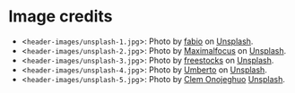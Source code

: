 


# Image credits

* <`header-images/unsplash-1.jpg`>:
  Photo by [fabio](https://unsplash.com/@fabioha)
  on [Unsplash](https://unsplash.com/photos/oyXis2kALVg).
* <`header-images/unsplash-2.jpg`>:
  Photo by [Maximalfocus](https://unsplash.com/@maximalfocus)
  on [Unsplash](https://unsplash.com/photos/VT4rx775FT4).
* <`header-images/unsplash-3.jpg`>:
  Photo by [freestocks](https://unsplash.com/@freestocks)
  on [Unsplash](https://unsplash.com/photos/BStW5kYXw4E).
* <`header-images/unsplash-4.jpg`>:
  Photo by [Umberto](https://unsplash.com/@umby)
  on [Unsplash](https://unsplash.com/photos/FewHpO4VC9Y).
* <`header-images/unsplash-5.jpg`>:
  Photo by [Clem Onojeghuo](https://unsplash.com/@clemono)
  [Unsplash](https://unsplash.com/photos/Ud4GcZW3rOY).
